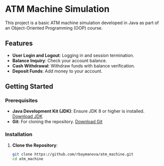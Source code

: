 # ATM Machine Simulation

This project is a basic ATM machine simulation developed in Java as part of an Object-Oriented Programming (OOP) course.

## Features

- **User Login and Logout**: Logging in and session termination.
- **Balance Inquiry**: Check your account balance.
- **Cash Withdrawal**: Withdraw funds with balance verification.
- **Deposit Funds**: Add money to your account.

## Getting Started

### Prerequisites

- **Java Development Kit (JDK)**: Ensure JDK 8 or higher is installed. [Download JDK](https://www.oracle.com/java/technologies/javase-downloads.html)
- **Git**: For cloning the repository. [Download Git](https://git-scm.com/downloads)

### Installation

1. **Clone the Repository**:
   ```bash
   git clone https://github.com/rbaymanova/atm_machine.git
   cd atm_machine
